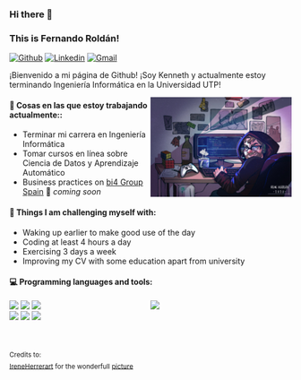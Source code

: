 ### Hi there 👋 
### This is Fernando Roldán!

[![Github](https://img.shields.io/badge/-Github-000?style=flat&logo=Github&logoColor=white)](https://github.com/Kennethguerra3)
[![Linkedin](https://img.shields.io/badge/-LinkedIn-blue?style=flat&logo=Linkedin&logoColor=white)](https://www.linkedin.com/in/kennethguerras/)
[![Gmail](https://img.shields.io/badge/-Gmail-c14438?style=flat&logo=Gmail&logoColor=white)](mailto:kenneth.guerras@gmail.com)

¡Bienvenido a mi página de Github! ¡Soy Kenneth y actualmente estoy terminando Ingeniería Informática en la Universidad UTP!  

<img align="right" alt="img" src="https://github.com/FernandoRoldan93/FernandoRoldan93/blob/master/cover_image.jpg" width="50%" height="auto" />


#### 🌱  Cosas en las que estoy trabajando actualmente:: 
- Terminar mi carrera en Ingeniería Informática  
- Tomar cursos en línea sobre Ciencia de Datos y Aprendizaje Automático
- Business practices on [bi4 Group Spain](https://github.com/bi4group) 🚀 *coming soon*

#### :muscle: Things I am challenging myself with:
- Waking up earlier to make good use of the day
- Coding at least 4 hours a day
- Exercising 3 days a week
- Improving my CV with some education apart from university

#### :computer: Programming languages and tools: 
<p>
	<img width="50%" align="right" src="https://github-readme-stats.vercel.app/api?username=FernandoRoldan93&show_icons=true&hide_border=true" />


<code><img width="10%" src="https://www.vectorlogo.zone/logos/python/python-ar21.svg"></code>
<code><img width="10%" src="https://www.vectorlogo.zone/logos/djangoproject/djangoproject-ar21.svg"></code>	
<code><img width="10%" src="https://www.vectorlogo.zone/logos/pocoo_flask/pocoo_flask-ar21.svg"></code>
<br />
<code><img width="10%" src="https://avatars.githubusercontent.com/u/19795701?s=200&v=4"></code>
<code><img width="10%" src="https://www.vectorlogo.zone/logos/tensorflow/tensorflow-ar21.svg"></code>
<code><img width="10%" src="https://www.vectorlogo.zone/logos/mysql/mysql-ar21.svg"></code>
	
<br />
</p>

<sub>Credits to: <br/>[IreneHerrerart](https://www.artstation.com/ireneherrera) for the wonderfull [picture](https://github.com/FernandoRoldan93/FernandoRoldan93/blob/master/cover_image.jpg)</sub>
